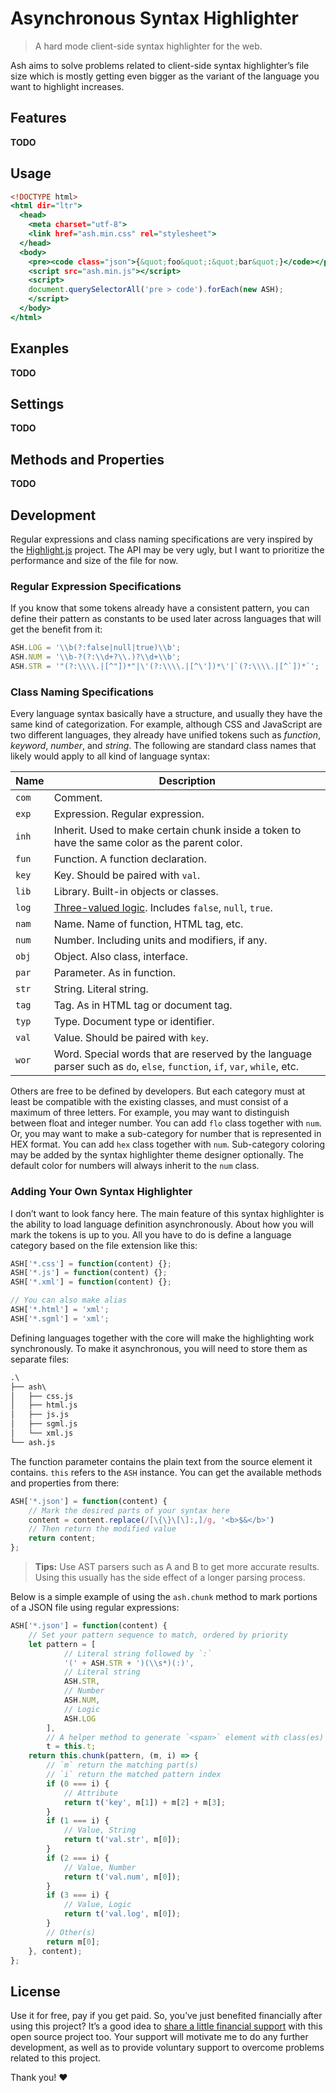 Asynchronous Syntax Highlighter
===============================

> A hard mode client-side syntax highlighter for the web.

Ash aims to solve problems related to client-side syntax highlighter&rsquo;s file size which is mostly getting even bigger as the variant of the language you want to highlight increases.

Features
--------

**TODO**

Usage
-----

~~~ .html
<!DOCTYPE html>
<html dir="ltr">
  <head>
    <meta charset="utf-8">
    <link href="ash.min.css" rel="stylesheet">
  </head>
  <body>
    <pre><code class="json">{&quot;foo&quot;:&quot;bar&quot;}</code></pre>
    <script src="ash.min.js"></script>
    <script>
    document.querySelectorAll('pre > code').forEach(new ASH);
    </script>
  </body>
</html>
~~~

Exanples
--------

**TODO**

Settings
--------

**TODO**

Methods and Properties
----------------------

**TODO**

Development
-----------

Regular expressions and class naming specifications are very inspired by the [Highlight.js](https://github.com/highlightjs/highlight.js) project. The API may be very ugly, but I want to prioritize the performance and size of the file for now.

### Regular Expression Specifications

If you know that some tokens already have a consistent pattern, you can define their pattern as constants to be used later across languages that will get the benefit from it:

~~~ .js
ASH.LOG = '\\b(?:false|null|true)\\b';
ASH.NUM = '\\b-?(?:\\d+?\\.)?\\d+\\b';
ASH.STR = '"(?:\\\\.|[^"])*"|\'(?:\\\\.|[^\'])*\'|`(?:\\\\.|[^`])*`';
~~~

### Class Naming Specifications

Every language syntax basically have a structure, and usually they have the same kind of categorization. For example, although CSS and JavaScript are two different languages, they already have unified tokens such as _function_, _keyword_, _number_, and _string_. The following are standard class names that likely would apply to all kind of language syntax:

Name | Description
---- | -----------
`com` | Comment.
`exp` | Expression. Regular expression.
`inh` | Inherit. Used to make certain chunk inside a token to have the same color as the parent color.
`fun` | Function. A function declaration.
`key` | Key. Should be paired with `val`.
`lib` | Library. Built-in objects or classes.
`log` | [Three-valued logic](https://en.m.wikipedia.org/wiki/Three-valued_logic). Includes `false`, `null`, `true`.
`nam` | Name. Name of function, HTML tag, etc.
`num` | Number. Including units and modifiers, if any.
`obj` | Object. Also class, interface.
`par` | Parameter. As in function.
`str` | String. Literal string.
`tag` | Tag. As in HTML tag or document tag.
`typ` | Type. Document type or identifier.
`val` | Value. Should be paired with `key`.
`wor` | Word. Special words that are reserved by the language parser such as `do`, `else`, `function`, `if`, `var`, `while`, etc.

Others are free to be defined by developers. But each category must at least be compatible with the existing classes, and must consist of a maximum of three letters. For example, you may want to distinguish between float and integer number. You can add `flo` class together with `num`. Or, you may want to make a sub-category for number that is represented in HEX format. You can add `hex` class together with `num`.  Sub-category coloring may be added by the syntax highlighter theme designer optionally. The default color for numbers will always inherit to the `num` class.

### Adding Your Own Syntax Highlighter

I don&rsquo;t want to look fancy here. The main feature of this syntax highlighter is the ability to load language definition asynchronously. About how you will mark the tokens is up to you. All you have to do is define a language category based on the file extension like this:

~~~ .js
ASH['*.css'] = function(content) {};
ASH['*.js'] = function(content) {};
ASH['*.xml'] = function(content) {};

// You can also make alias
ASH['*.html'] = 'xml';
ASH['*.sgml'] = 'xml';
~~~

Defining languages together with the core will make the highlighting work synchronously. To make it asynchronous, you will need to store them as separate files:

~~~ .txt
.\
├── ash\
│   ├── css.js
│   ├── html.js
│   ├── js.js
│   ├── sgml.js
│   └── xml.js
└── ash.js
~~~

The function parameter contains the plain text from the source element it contains. `this` refers to the `ASH` instance. You can get the available methods and properties from there:

~~~ .js
ASH['*.json'] = function(content) {
    // Mark the desired parts of your syntax here
    content = content.replace(/[\{\}\[\]:,]/g, '<b>$&</b>')
    // Then return the modified value
    return content;
};
~~~

> **Tips:** Use AST parsers such as A and B  to get more accurate results. Using this usually has the side effect of a longer parsing process.

Below is a simple example of using the `ash.chunk` method to mark portions of a JSON file using regular expressions:

~~~ .js
ASH['*.json'] = function(content) {
    // Set your pattern sequence to match, ordered by priority
    let pattern = [
            // Literal string followed by `:`
            '(' + ASH.STR + ')(\\s*)(:)',
            // Literal string
            ASH.STR,
            // Number
            ASH.NUM,
            // Logic
            ASH.LOG
        ],
        // A helper method to generate `<span>` element with class(es)
        t = this.t;
    return this.chunk(pattern, (m, i) => {
        // `m` return the matching part(s)
        // `i` return the matched pattern index
        if (0 === i) {
            // Attribute
            return t('key', m[1]) + m[2] + m[3];
        }
        if (1 === i) {
            // Value, String
            return t('val.str', m[0]);
        }
        if (2 === i) {
            // Value, Number
            return t('val.num', m[0]);
        }
        if (3 === i) {
            // Value, Logic
            return t('val.log', m[0]);
        }
        // Other(s)
        return m[0];
    }, content);
};
~~~

License
-------

Use it for free, pay if you get paid. So, you’ve just benefited financially after using this project? It’s a good idea to [share a little financial support](https://paypal.me/tatautaufik) with this open source project too. Your support will motivate me to do any further development, as well as to provide voluntary support to overcome problems related to this project.

Thank you! ❤️
